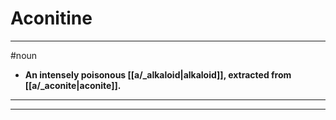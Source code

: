 # Aconitine
---
#noun
- **An intensely poisonous [[a/_alkaloid|alkaloid]], extracted from [[a/_aconite|aconite]].**
---
---
